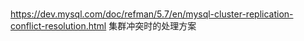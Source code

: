 #

https://dev.mysql.com/doc/refman/5.7/en/mysql-cluster-replication-conflict-resolution.html 集群冲突时的处理方案
